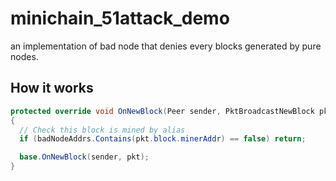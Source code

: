 # minichain_51attack_demo

an implementation of bad node that denies every blocks generated by pure nodes.


How it works
----
```cs
protected override void OnNewBlock(Peer sender, PktBroadcastNewBlock pkt)
{
  // Check this block is mined by alias
  if (badNodeAddrs.Contains(pkt.block.minerAddr) == false) return;

  base.OnNewBlock(sender, pkt);
}
```
